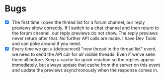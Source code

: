 # Bugs
- [x] The first time I open the thread list for a forum channel, our reply previews show correctly. If I switch to a chat channel and then return to the forum channel, our reply previews do not show. The reply previews never return after that. No further API calls are made. I have Dev Tools and can poke around if you need.
- [x] *Every* time we get a (debounced) "new thread in the thread list" event, we need to send the API call for *all* visible threads. Even if we've seen them all before. Keep a cache for quick reaction so the replies appear immediately, but always update that cache from the server on this event and update the previews asynchronously when the response comes in.
